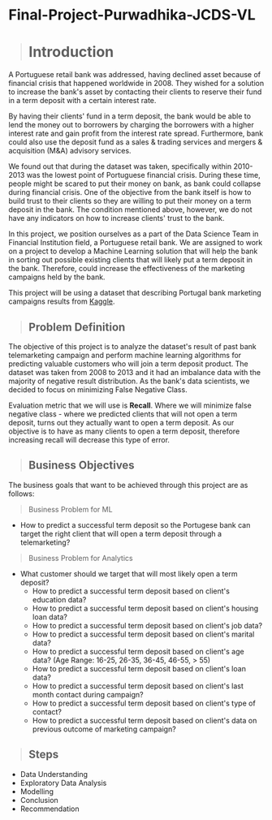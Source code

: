 # Final-Project-Purwadhika-JCDS-VL

> # __Introduction__

A Portuguese retail bank was addressed, having declined asset because of financial crisis that happened worldwide in 2008. They wished for a solution to increase the bank's asset by contacting their clients to reserve their fund in a term deposit with a certain interest rate. 

By having their clients' fund in a term deposit, the bank would be able to  lend the money out to borrowers by charging the borrowers with a higher interest rate and gain profit from the interest rate spread. Furthermore, bank could also use the deposit fund as a sales & trading services and mergers & acquisition (M&A) advisory services.

We found out that during the dataset was taken, specifically within 2010-2013 was the lowest point of Portuguese financial crisis. During these time, people might be scared to put their money on bank, as bank could collapse during financial crisis. One of the objective from the bank itself is how to build trust to their clients so they are willing to put their money on a term deposit in the bank. The condition mentioned above, however, we do not have any indicators on how to increase clients' trust to the bank.

In this project, we position ourselves as a part of the Data Science Team in Financial Institution field, a Portuguese retail bank. We are assigned to work on a project to develop a Machine Learning solution that will help the bank in sorting out possible existing clients that will likely put a term deposit in the bank. Therefore, could increase the effectiveness of the marketing campaigns held by the bank.

This project will be using a dataset that describing Portugal bank marketing campaigns results from [Kaggle](https://www.kaggle.com/volodymyrgavrysh/bank-marketing-campaigns-dataset).

> ## __Problem Definition__<br>

The objective of this project is to analyze the dataset's result of past bank telemarketing campaign and perform machine learning algorithms for predicting valuable customers who will join a term deposit product. The dataset was taken from 2008 to 2013 and it had an imbalance data with the majority of negative result distribution. As the bank's data scientists, we decided to focus on minimizing False Negative Class.

Evaluation metric that we will use is **Recall**. Where we will minimize false negative class - where we predicted clients that will not open a term deposit, turns out they actually want to open a term deposit. As our objective is to have as many clients to open a term deposit, therefore increasing recall will decrease this type of error.

> ## __Business Objectives__
The business goals that want to be achieved through this project are as follows:

> Business Problem for ML
- How to predict a successful term deposit so the Portugese bank can target the right client that will open a term deposit through a telemarketing?<br>

> Business Problem for Analytics
- What customer should we target that will most likely open a term deposit? <br>
  - How to predict a successful term deposit based on client's education data?<br>
  - How to predict a successful term deposit based on client's housing loan data?<br>
  - How to predict a successful term deposit based on client's job data?<br>
  - How to predict a successful term deposit based on client's marital data?<br>
  - How to predict a successful term deposit based on client's age data? (Age Range: 16-25, 26-35, 36-45, 46-55, > 55)<br>
  - How to predict a successful term deposit based on client's loan data?<br>
  - How to predict a successful term deposit based on client's last month contact during campaign?<br>
  - How to predict a successful term deposit based on client's type of contact?<br>
  - How to predict a successful term deposit based on client's data on previous outcome of marketing campaign?<br>
  
> ## __Steps__<br>
- Data Understanding
- Exploratory Data Analysis
- Modelling
- Conclusion
- Recommendation
